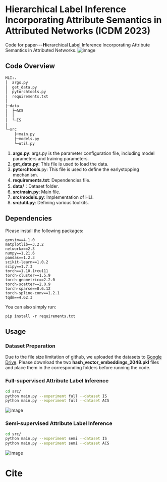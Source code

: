 ﻿# Hierarchical Label Inference Incorporating Attribute Semantics in Attributed Networks (ICDM 2023)
Code for paper---**H**ierarchical **L**abel **I**nference Incorporating Attribute Semantics in Attributed Networks.
![image](https://github.com/ki-ljl/HLI/assets/56509367/8d60f6a1-9759-4089-8e4b-1dbf525ec215)

## Code Overview
```bash
HLI:.
│  args.py
│  get_data.py
│  pytorchtools.py
│  requirements.txt
│          
├─data            
│  ├─ACS
│  │      
│  └─IS
│          
└─src
    ├─main.py
    ├─models.py
    └─util.py
```
1. **args.py**: args.py is the parameter configuration file, including model parameters and training parameters.
2. **get_data.py**: This file is used to load the data.
3. **pytorchtools**.py: This file is used to define the earlystopping mechanism.
4. **requirements.txt**: Dependencies file.
5. **data/**：Dataset folder.
6. **src/main.py**: Main file.
7. **src/models.py**: Implementation of HLI.
8. **src/util.py**: Defining various toolkits.
## Dependencies
Please install the following packages:
```
gensim==4.1.0
matplotlib==3.2.2
networkx==2.3
numpy==1.21.6
pandas==1.2.3
scikit-learn==1.0.2
scipy==1.7.3
torch==1.10.1+cu111
torch-cluster==1.5.9
torch-geometric==2.2.0
torch-scatter==2.0.9
torch-sparse==0.6.12
torch-spline-conv==1.2.1
tqdm==4.62.3
```
You can also simply run:
```
pip install -r requirements.txt
```
## Usage
### Dataset Preparation
Due to the file size limitation of github, we uploaded the datasets to [Google Drive](https://drive.google.com/drive/folders/1Kbt2B8qEyG48A-TIbxO5bvpBuziC8DDd?usp=sharing). Please download the two **hash_vector_embeddings_2048.pkl** files and place them in the corresponding folders before running the code.
### Full-supervised Attribute Label Inference
```bash
cd src/
python main.py --experiment full --dataset IS
python main.py --experiment full --dataset ACS
```
![image](https://github.com/ki-ljl/HLI/assets/56509367/e3797faf-2e46-40c4-89a7-2e6c45eeb56a#pic_center)

### Semi-supervised Attribute Label Inference
```bash
cd src/
python main.py --experiment semi --dataset IS
python main.py --experiment semi --dataset ACS
```
![image](https://github.com/ki-ljl/HLI/assets/56509367/8769e173-645a-44f1-a632-a6eb76f3d0ec)

# Cite
